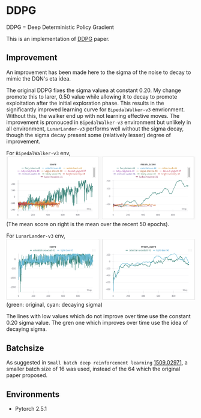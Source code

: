 # DDPG

DDPG = Deep Deterministic Policy Gradient

This is an implementation of [DDPG](https://arxiv.org/abs/1509.02971) paper.

## Improvement

An improvement has been made here to the sigma of the noise to decay to mimic the DQN's eta idea.

The original DDPG fixes the sigma valuea at constant 0.20.
My change promote this to larer, 0.50 value while allowing it to decay to promote exploitation after the initial exploration phase.
This results in the significantly improved learning curve for `BipedalWalker-v3` envrionment.
Without this, the walker end up with not learning effective moves.
The improvement is pronouced in `BipedalWalker-v3` environment but unlikely in all environment, `LunarLander-v3` performs well without the sigma decay, though the sigma decay present some (relatively lesser) degree of improvement.

For `BipedalWalker-v3` env,
<img src="images/BipedalWalker.png" width="100%" height="50%">
(The mean score on right is the mean over the recent 50 epochs).

For `LunarLander-v3` env,
<img src="images/LunarLander.png" width="100%" height="50%">
(green: original, cyan: decaying sigma)

The lines with low values which do not improve over time use the constant 0.20 sigma value.
The gren one which improves over time use the idea of decaying sigma.


## Batchsize
As suggested in `Small batch deep reinforcement learning` [1509.02971](https://arxiv.org/abs/1509.02971), a smaller batch size of 16 was used, instead of the 64 which the original paper proposed.


## Environments

* Pytorch 2.5.1
